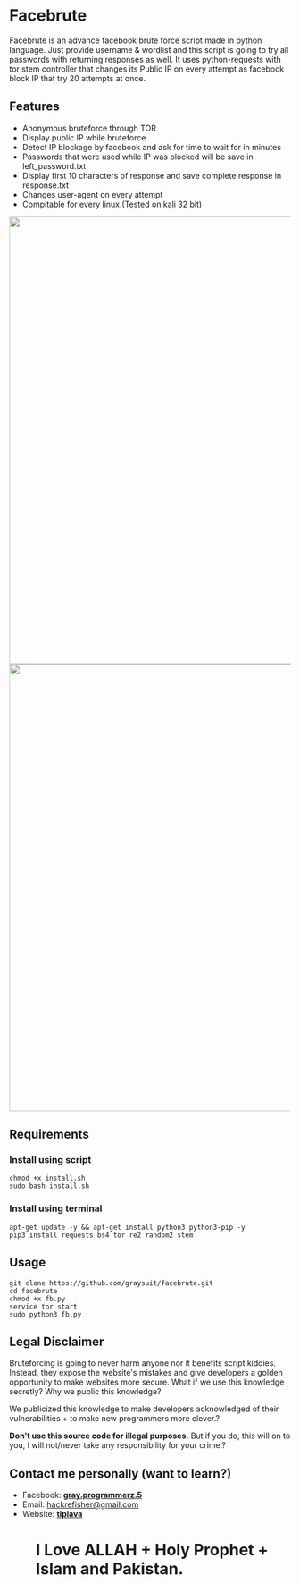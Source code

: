 <h1> Facebrute</h1>
<p>Facebrute is an advance facebook brute force script made in python language. Just provide username & wordlist and this script is going to try all passwords with returning responses as well. It uses python-requests with tor stem controller that changes its Public IP on every attempt as facebook block IP that try 20 attempts at once.</p>
<h2> Features</h2>
<p><ul><li> Anonymous bruteforce through TOR</li>
<li> Display public IP while bruteforce</li>
<li> Detect IP blockage by facebook and ask for time to wait for in minutes</li>
<li> Passwords that were used while IP was blocked will be save in left_password.txt</li>
<li> Display first 10 characters of response and save complete response in response.txt</li>
<li> Changes user-agent on every attempt</li>
<li> Compitable for every linux.(Tested on kali 32 bit)</li></ul></p>
<center><img width=1280px height=800px src="https://i.ibb.co/Rj7YpB4/creacked.png"><img width=1280px height=800px src="https://i.ibb.co/1TywXCM/detect-ip.png"></center>
<h2> Requirements</h2>
<h3> Install using script</h3>
<pre><code>chmod +x install.sh
sudo bash install.sh</code></pre>
<h3> Install using terminal</h3>
<pre><code>apt-get update -y && apt-get install python3 python3-pip -y 
pip3 install requests bs4 tor re2 random2 stem</code></pre>
<h2> Usage</h2>
<pre><code>git clone https://github.com/graysuit/facebrute.git
cd facebrute
chmod +x fb.py
service tor start
sudo python3 fb.py</code></pre>
<h2> Legal Disclaimer</h2>
<p>Bruteforcing is going to never harm anyone nor it benefits script kiddies. Instead, they expose the website's mistakes and give developers a golden opportunity to make websites more secure. What if we use this knowledge secretly? Why we public this knowledge?</p>
<p>We publicized this knowledge to make developers acknowledged of their vulnerabilities + to make new programmers more clever.?</p>
<p><b>Don't use this source code for illegal purposes.</b> But if you do, this will on to you, I will not/never take any responsibility for your crime.?</p>
<h2> Contact me personally (want to learn?)</h2>
<ul><li>Facebook: <a href="https://fb.com/messages/t/gray.programmerz.5"><b>gray.programmerz.5</b></a></li>
<li>Email: <a href="mailto:hackrefisher@gmail.com">hackrefisher@gmail.com</a></li>
<li>Website: <a href="https://tiplava.blogspot.com/"><b>tiplava</b></a></li><ul>
<h1>I Love ALLAH + Holy Prophet + Islam and Pakistan.</h1>
